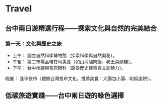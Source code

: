 # Travel
## 台中兩日遊精選行程——探索文化與自然的完美結合
  ###  第一天：文化與歷史之旅
  - 上午： 國立自然科學博物館（探索科學與自然奧秘）。
  -  午餐： 第二市場品嚐在地美食（如山河滷肉飯、老王菜頭粿）。
  - 下午： 台中州廳與宮原眼科（感受歷史建築與文創魅力）。

晚餐： 逢甲夜市（體驗台灣夜市文化，推薦美食：大腸包小腸、明倫蛋餅）。
## 低碳旅遊實踐——台中兩日遊的綠色選擇
